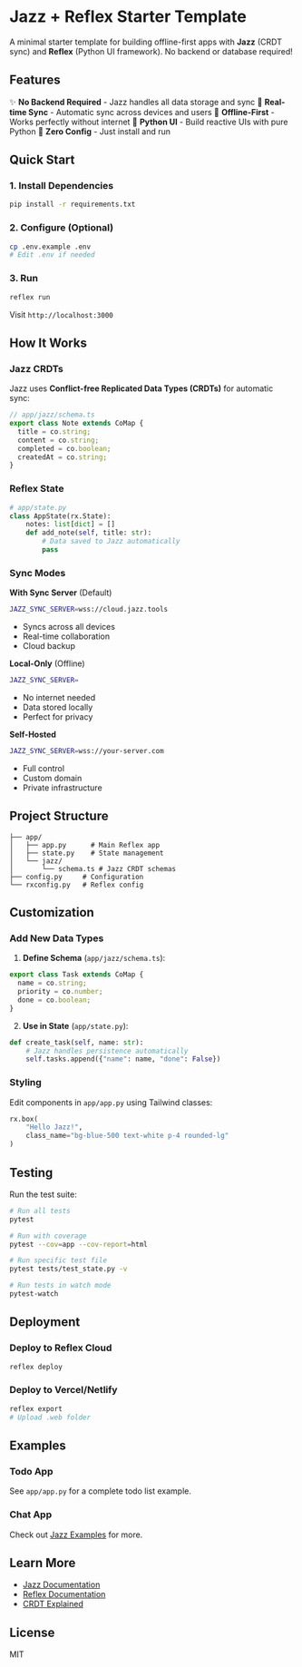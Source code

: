 # Jazz + Reflex Starter Template

A minimal starter template for building offline-first apps with **Jazz** (CRDT sync) and **Reflex** (Python UI framework). No backend or database required!

## Features

✨ **No Backend Required** - Jazz handles all data storage and sync
🔄 **Real-time Sync** - Automatic sync across devices and users
📴 **Offline-First** - Works perfectly without internet
🐍 **Python UI** - Build reactive UIs with pure Python
🚀 **Zero Config** - Just install and run

## Quick Start

### 1. Install Dependencies

```bash
pip install -r requirements.txt
```

### 2. Configure (Optional)

```bash
cp .env.example .env
# Edit .env if needed
```

### 3. Run

```bash
reflex run
```

Visit `http://localhost:3000`

## How It Works

### Jazz CRDTs

Jazz uses **Conflict-free Replicated Data Types (CRDTs)** for automatic sync:

```typescript
// app/jazz/schema.ts
export class Note extends CoMap {
  title = co.string;
  content = co.string;
  completed = co.boolean;
  createdAt = co.string;
}
```

### Reflex State

```python
# app/state.py
class AppState(rx.State):
    notes: list[dict] = []
    def add_note(self, title: str):
        # Data saved to Jazz automatically
        pass
```

### Sync Modes

**With Sync Server** (Default)

```bash
JAZZ_SYNC_SERVER=wss://cloud.jazz.tools
```
- Syncs across all devices
- Real-time collaboration
- Cloud backup

**Local-Only** (Offline)

```bash
JAZZ_SYNC_SERVER=
```
- No internet needed
- Data stored locally
- Perfect for privacy

**Self-Hosted**

```bash
JAZZ_SYNC_SERVER=wss://your-server.com
```
- Full control
- Custom domain
- Private infrastructure

## Project Structure

```
├── app/
│   ├── app.py      # Main Reflex app
│   ├── state.py    # State management
│   └── jazz/
│       └── schema.ts # Jazz CRDT schemas
├── config.py     # Configuration
└── rxconfig.py   # Reflex config
```

## Customization

### Add New Data Types

1. **Define Schema** (`app/jazz/schema.ts`):
```typescript
export class Task extends CoMap {
  name = co.string;
  priority = co.number;
  done = co.boolean;
}
```

2. **Use in State** (`app/state.py`):
```python
def create_task(self, name: str):
    # Jazz handles persistence automatically
    self.tasks.append({"name": name, "done": False})
```

### Styling

Edit components in `app/app.py` using Tailwind classes:

```python
rx.box(
    "Hello Jazz!",
    class_name="bg-blue-500 text-white p-4 rounded-lg"
)
```

## Testing

Run the test suite:

```bash
# Run all tests
pytest

# Run with coverage
pytest --cov=app --cov-report=html

# Run specific test file
pytest tests/test_state.py -v

# Run tests in watch mode
pytest-watch
```

## Deployment

### Deploy to Reflex Cloud

```bash
reflex deploy
```

### Deploy to Vercel/Netlify

```bash
reflex export
# Upload .web folder
```

## Examples

### Todo App

See `app/app.py` for a complete todo list example.

### Chat App

Check out [Jazz Examples](https://jazz.tools/examples) for more.

## Learn More

- [Jazz Documentation](https://jazz.tools/docs)
- [Reflex Documentation](https://reflex.dev/docs)
- [CRDT Explained](https://crdt.tech/)

## License

MIT

